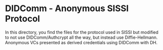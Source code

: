 # DIDComm - Anonymous SISSI Protocol

In this directory, you find the files for the protocol used in SISSI but modified to not use DIDComm/Authcrypt all the way, but instead use Diffie-Hellmann. Anonymous VCs presented as derived credentials using DIDComm with DH.